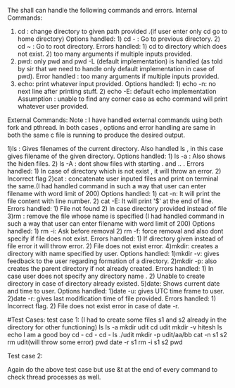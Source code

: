 The shall can handle the following commands and errors.
Internal Commands:
1) cd : change directory to given path provided .(if user enter only cd go to home directory)
	Options handled:
		1) cd - : Go to previous directory.
		2) cd ~ : Go to root directory.
	Errors handled:
		1) cd to directory which does not exist.
		2) too many arguments if multiple inputs provided.
2) pwd: only pwd and pwd -L (default implementation) is handled (as told by sir that we need to handle only default implementation in case of pwd).
	Error handled : too many arguments if multiple inputs provided.
3) echo: print whatever input provided.
	Options handled:
		1) echo -n: no next line after printing stuff.
		2) echo -E: default echo implementation
Assumption : unable to find any corner case as echo command will print whatever user provided.

External Commands:
Note : I have handled external commands using both fork and pthread. In both cases , options and error handling are same in both the same c file is running to produce the desired output.

1)ls : Gives filenames of the current directory. Also handled ls <path>, in this case gives filename of the given directory.
	Options handled:
		1) ls -a : Also shows the hiden files.
		2) ls -A : dont show files with starting . and .. .
	Errors handled:
		1) In case of directory which is not exist , it will throw an error.
		2) Incorrect flag
2)cat : concatenate user inputed files and print on terminal the same.(I had handled command in such a way that user can enter filename with word limit of 200)
	Options handled:
		1) cat -n: It will print the file content with line number.
		2) cat -E: It will print '$' at the end of line.
	Errors handled:
		1) File not found 
		2) In case directory provided instead of file 
3)rm : remove the file whose name is specified (I had handled command in such a way that user can enter filename with word limit of 200)
	Options handled:
		1) rm -i: Ask before removal
		2) rm -f: force removal and also dont specify if file does not exist.
	Errors handled:
		1) If directory given instead of file error it will throw error.
		2) File does not exist error.
4)mkdir: creates a directory with name specified by user.
	Options handled:
		1)mkdir -v: gives feedback to the user regarding formation of a directory.
		2)mkdir -p: also creates the parent directory if not already created.
	Errors handled:
		1) In case user does not specify any directory name .
		2) Unable to create directory in case of directory already existed.
5)date: Shows current date and time to user.
	Options handled:
		1)date -u: gives UTC time frame to user.
		2)date -r: gives last modification time of file provided.
	Errors handled:
		1) Incorrect flag.
		2) File does not exist error in case of date -r.

#Test Cases:
test case 1:
(I had to create some files s1 and s2 already in the directory for other functioning)
ls
ls -a 
mkdir udit
cd udit
mkdir -v hitesh
ls 
echo I am a good boy
cd -
cd -
cd -
ls ./udit
mkdir -p udit/aa/bb
cat -n s1 s2
rm udit(will throw some error)
pwd
date -r s1
rm -i s1 s2
pwd

Test case 2:

Again do the above test case but use &t at the end of every command to check thread processes as well.
